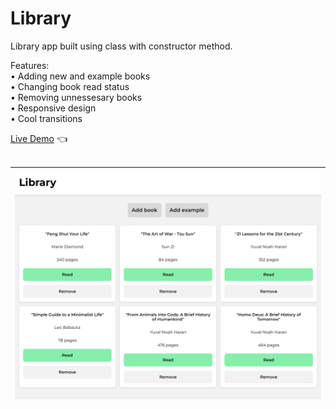 # Library

Library app built using class with constructor method.

Features:<br>
• Adding new and example books<br>
• Changing book read status<br>
• Removing unnessesary books<br>
• Responsive design<br>
• Cool transitions<br>

[Live Demo](https://mariuszciaston.github.io/Library) :point_left: <br><br>

![Library.png](Library.png)| 
------------- | 
